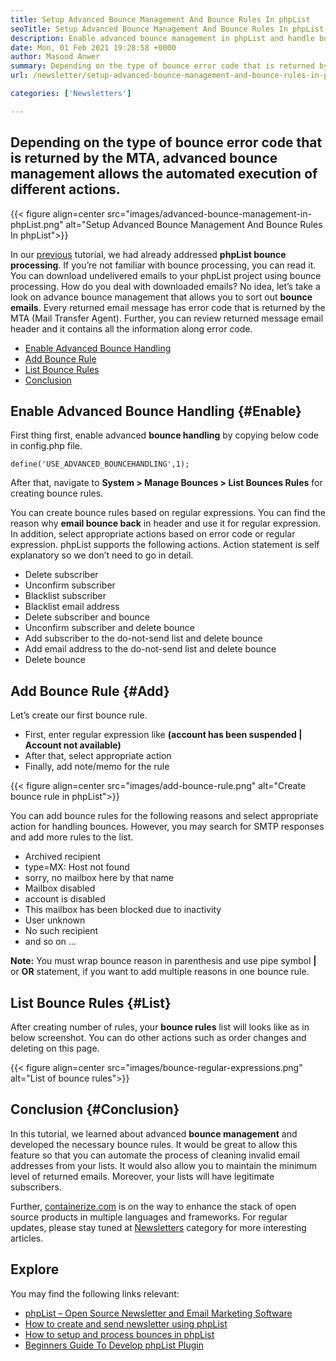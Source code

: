```yaml
---
title: Setup Advanced Bounce Management And Bounce Rules In phpList
seoTitle: Setup Advanced Bounce Management And Bounce Rules In phpList
description: Enable advanced bounce management in phpList and handle bounce emails. Create bounce rules and automate process to take various actions on returned messages.
date: Mon, 01 Feb 2021 19:28:58 +0000
author: Masood Anwer
summary: Depending on the type of bounce error code that is returned by the MTA, advanced bounce management allows the automated execution of different actions.
url: /newsletter/setup-advanced-bounce-management-and-bounce-rules-in-phplist/

categories: ['Newsletters']

---
```

## Depending on the type of bounce error code that is returned by the MTA, advanced bounce management allows the automated execution of different actions.

{{< figure align=center src="images/advanced-bounce-management-in-phpList.png" alt="Setup Advanced Bounce Management And Bounce Rules In phpList">}}  

In our [previous][1] tutorial, we had already addressed **phpList bounce processing**. If you’re not familiar with bounce processing, you can read it. You can download undelivered emails to your phpList project using bounce processing. How do you deal with downloaded emails? No idea, let’s take a look on advance bounce management that allows you to sort out **bounce emails**. Every returned email message has error code that is returned by the MTA (Mail Transfer Agent). Further, you can review returned message email header and it contains all the information along error code.

  * [Enable Advanced Bounce Handling][2]
  * [Add Bounce Rule][3]
  * [List Bounce Rules][4]
  * [Conclusion][5]

## Enable Advanced Bounce Handling {#Enable}

First thing first, enable advanced **bounce handling** by copying below code in config.php file.


```
define('USE_ADVANCED_BOUNCEHANDLING',1);
```


After that, navigate to **System > Manage Bounces > List Bounces Rules** for creating bounce rules.

You can create bounce rules based on regular expressions. You can find the reason why **email bounce back** in header and use it for regular expression. In addition, select appropriate actions based on error code or regular expression. phpList supports the following actions. Action statement is self explanatory so we don’t need to go in detail.

  * Delete subscriber
  * Unconfirm subscriber
  * Blacklist subscriber
  * Blacklist email address
  * Delete subscriber and bounce
  * Unconfirm subscriber and delete bounce
  * Add subscriber to the do-not-send list and delete bounce
  * Add email address to the do-not-send list and delete bounce
  * Delete bounce

## Add Bounce Rule {#Add}

Let’s create our first bounce rule. 

  * First, enter regular expression like **(account has been suspended | Account not available)** 
  * After that, select appropriate action
  * Finally, add note/memo for the rule

{{< figure align=center src="images/add-bounce-rule.png" alt="Create bounce rule in phpList">}}  

You can add bounce rules for the following reasons and select appropriate action for handling bounces. However, you may search for SMTP responses and add more rules to the list.

  * Archived recipient
  * type=MX: Host not found
  * sorry, no mailbox here by that name
  * Mailbox disabled
  * account is disabled
  * This mailbox has been blocked due to inactivity
  * User unknown
  * No such recipient
  * and so on …

**Note:** You must wrap bounce reason in parenthesis and use pipe symbol **|** or **OR** statement, if you want to add multiple reasons in one bounce rule.

## List Bounce Rules {#List}

After creating number of rules, your **bounce rules** list will looks like as in below screenshot. You can do other actions such as order changes and deleting on this page.

{{< figure align=center src="images/bounce-regular-expressions.png" alt="List of bounce rules">}}  



## Conclusion {#Conclusion}

In this tutorial, we learned about advanced **bounce management** and developed the necessary bounce rules. It would be great to allow this feature so that you can automate the process of cleaning invalid email addresses from your lists. It would also allow you to maintain the minimum level of returned emails. Moreover, your lists will have legitimate subscribers.

Further, [containerize.com][6] is on the way to enhance the stack of open source products in multiple languages and frameworks. For regular updates, please stay tuned at [Newsletters][7] category for more interesting articles.

## Explore

You may find the following links relevant:

  * [phpList – Open Source Newsletter and Email Marketing Software][8]
  * [How to create and send newsletter using phpList][9]
  * [How to setup and process bounces in phpList][1]
  * [Beginners Guide To Develop phpList Plugin][10]

 [1]: https://blog.containerize.com/newsletter/how-to-setup-and-process-bounces-in-phplist/

 [2]: #Enable
 [3]: #Add
 [4]: #List
 [5]: #Conclusion
 [6]: https://containerize.com
 [7]: https://blog.containerize.com/category/newsletter/
 [8]: https://products.containerize.com/newsletter/phplist
 [9]: https://blog.containerize.com/newsletter/how-to-create-and-send-newsletter-using-phplist/

 [10]: https://blog.containerize.com/newsletter/beginners-guide-to-develop-phplist-plugin/
